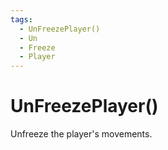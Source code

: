 ```yaml
---
tags:
  - UnFreezePlayer()
  - Un
  - Freeze
  - Player
---
```


# UnFreezePlayer()

Unfreeze the player's movements.
